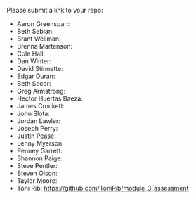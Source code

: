 Please submit a link to your repo:

* Aaron Greenspan:
* Beth Sebian:
* Brant Wellman:
* Brenna Martenson:
* Cole Hall:
* Dan Winter:
* David Stinnette:
* Edgar Duran:
* Beth Secor:
* Greg Armstrong:
* Hector Huertas Baeza:
* James Crockett:
* John Slota:
* Jordan Lawler:
* Joseph Perry:
* Justin Pease:
* Lenny Myerson:
* Penney Garrett:
* Shannon Paige:
* Steve Pentler:
* Steven Olson:
* Taylor Moore:
* Toni Rib: https://github.com/ToniRib/module_3_assessment
